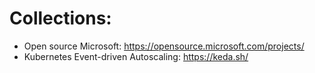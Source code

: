 # Collections:
- Open source Microsoft: https://opensource.microsoft.com/projects/
- Kubernetes Event-driven Autoscaling: https://keda.sh/